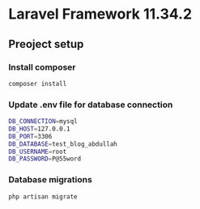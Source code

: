 # Laravel Framework 11.34.2

## Preoject setup

### Install composer
```sh
composer install
```

### Update .env file for database connection
```sh
DB_CONNECTION=mysql
DB_HOST=127.0.0.1
DB_PORT=3306
DB_DATABASE=test_blog_abdullah
DB_USERNAME=root
DB_PASSWORD=P@55word
```

### Database migrations
```sh
php artisan migrate
```
